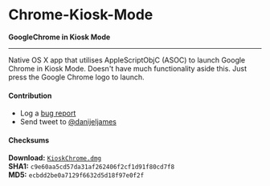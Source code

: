 Chrome-Kiosk-Mode
=================

**GoogleChrome in Kiosk Mode**

-----

Native OS X app that utilises AppleScriptObjC (ASOC) to launch Google Chrome in Kiosk Mode. Doesn't have much functionality aside this. Just press the Google Chrome logo to launch.  
  
#### Contribution #
- Log a [bug report](https://github.com/danijeljames/Chrome-Kiosk-Mode/issues/new)
- Send tweet to [@danijeljames](https://twitter.com/danijeljames)

#### Checksums #
**Download:** [`KioskChrome.dmg`](http://snipurl.com/282fva1)  
**SHA1:** `c9e60aa5cd57da31af262406f2cf1d91f80cd7f8`  
**MD5:** `ecbdd2be0a7129f6632d5d18f97e0f2f`
